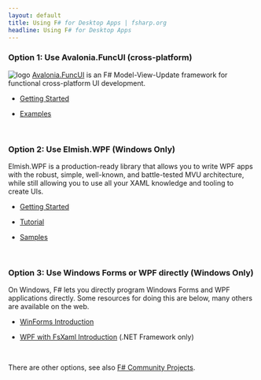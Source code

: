 ```yaml
---
layout: default
title: Using F# for Desktop Apps | fsharp.org
headline: Using F# for Desktop Apps
---
```


### Option 1: Use Avalonia.FuncUI (cross-platform)

![logo](../../images/thumbs/FuncUI.png)&nbsp;[Avalonia.FuncUI](https://github.com/AvaloniaCommunity/Avalonia.FuncUI/) is an F#
Model-View-Update framework for functional cross-platform UI development.

* [Getting Started](https://github.com/AvaloniaCommunity/Avalonia.FuncUI/wiki)

* [Examples](https://github.com/AvaloniaCommunity/Avalonia.FuncUI/tree/master/src/Examples)

<br />

### Option 2: Use Elmish.WPF (Windows Only)

Elmish.WPF is a production-ready library that allows you to write WPF apps with the robust, simple, well-known, and battle-tested MVU architecture, while still allowing you to use all your XAML knowledge and tooling to create UIs.

* [Getting Started](https://github.com/elmish/Elmish.WPF#getting-started-with-elmishwpf)

* [Tutorial](https://github.com/elmish/Elmish.WPF/blob/master/TUTORIAL.md)

* [Samples](https://github.com/elmish/Elmish.WPF/tree/master/src/Samples)

<br />

### Option 3: Use Windows Forms or WPF directly (Windows Only)

On Windows, F# lets you directly program Windows Forms and WPF applications directly.  Some resources for doing this are below, many others
are available on the web.

* [WinForms Introduction](https://medium.com/@vivainio/creating-a-windows-forms-gui-with-f-968b3ae75a82)

* [WPF with FsXaml Introduction](https://www.c-sharpcorner.com/article/create-wpf-application-with-f-sharp-and-fsxaml/) (.NET Framework only)

<br />

There are other options, see also [F# Community Projects](../../community/projects/).
